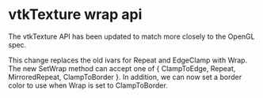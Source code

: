 # vtkTexture wrap api

The vtkTexture API has been updated to match more closely to the OpenGL spec.

This change replaces the old ivars for Repeat and EdgeClamp with Wrap. The new SetWrap method can
accept one of { ClampToEdge, Repeat, MirroredRepeat, ClampToBorder }. In addition, we can now set a
border color to use when Wrap is set to ClampToBorder.
